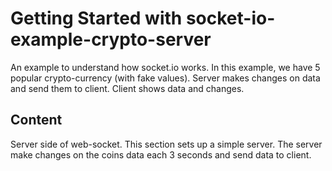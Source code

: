 # Getting Started with socket-io-example-crypto-server

An example to understand how socket.io works.
In this example, we have 5 popular crypto-currency (with fake values). Server makes changes on data and send them to client. Client shows data and changes.

## Content
Server side of web-socket.
This section sets up a simple server. The server make changes on the coins data each 3 seconds and send data to client.


